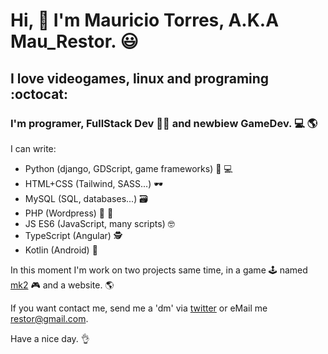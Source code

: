 # Hi, 👋 I'm Mauricio Torres, A.K.A Mau_Restor. 😃
## I love videogames, linux and programing :octocat:

### I'm programer, FullStack Dev 👨‍💻 and newbiew GameDev. 💻 :earth_americas:

I can write:
* Python (django, GDScript, game frameworks) 🥃 💻
* HTML+CSS (Tailwind, SASS...) 🕶
* MySQL (SQL, databases...) 🗃
* PHP (Wordpress) 🍺 🍕
* JS ES6 (JavaScript, many scripts) 🤓
* TypeScript (Angular) 🕵
* Kotlin (Android) 📱

In this moment I'm work on two projects same time, in a game 🕹 named [mk2](https://github.com/maurestor/mk2) 🎮 and a website. 🌎

If you want contact me, send me a 'dm' via [twitter](https://twitter.com/mau_restor) or eMail me restor@gmail.com.

Have a nice day. 👌
